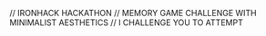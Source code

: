 // IRONHACK HACKATHON 
// MEMORY GAME CHALLENGE WITH MINIMALIST AESTHETICS
// I CHALLENGE YOU TO ATTEMPT 
